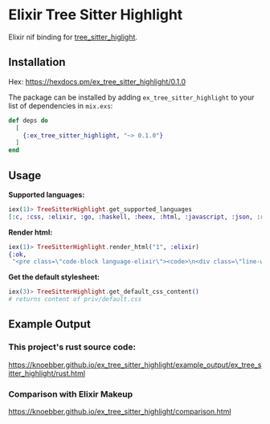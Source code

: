 # Elixir Tree Sitter Highlight

Elixir nif binding for
[tree_sitter_higlight](https://docs.rs/tree-sitter-highlight/latest/tree_sitter_highlight/).

## Installation

Hex: https://hexdocs.pm/ex_tree_sitter_highlight/0.1.0

The package can be installed by adding `ex_tree_sitter_highlight` to your list of dependencies in `mix.exs`:

```elixir
def deps do
  [
    {:ex_tree_sitter_highlight, "~> 0.1.0"}
  ]
end
```

## Usage

**Supported languages:**

```elixir
iex(1)> TreeSitterHighlight.get_supported_languages
[:c, :css, :elixir, :go, :haskell, :heex, :html, :javascript, :json, :rust]
```

**Render html:**

```elixir
iex(1)> TreeSitterHighlight.render_html("1", :elixir)
{:ok,
 "<pre class=\"code-block language-elixir\"><code>\n<div class=\"line-wrapper\"><span class=\"line-number\">1</span><span class=\"token number\">1</span>\n</div>\n</code></pre>\n"}
 ```

**Get the default stylesheet:**

```elixir
iex(3)> TreeSitterHighlight.get_default_css_content()
# returns content of priv/default.css
```

## Example Output

### This project's rust source code:

https://knoebber.github.io/ex_tree_sitter_highlight/example_output/ex_tree_sitter_highlight/rust.html

### Comparison with Elixir Makeup

https://knoebber.github.io/ex_tree_sitter_highlight/comparison.html
